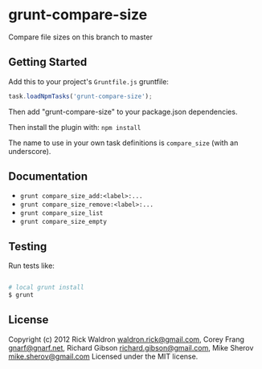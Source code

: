 # grunt-compare-size

Compare file sizes on this branch to master

## Getting Started

Add this to your project's `Gruntfile.js` gruntfile:
```javascript
task.loadNpmTasks('grunt-compare-size');
```

Then add "grunt-compare-size" to your package.json dependencies.

Then install the plugin with: `npm install`

The name to use in your own task definitions is `compare_size` (with an underscore).

## Documentation

 - `grunt compare_size_add:<label>:...`
 - `grunt compare_size_remove:<label>:...`
 - `grunt compare_size_list`
 - `grunt compare_size_empty`


## Testing

Run tests like:

``` bash

# local grunt install
$ grunt

```

## License
Copyright (c) 2012 Rick Waldron <waldron.rick@gmail.com>, Corey Frang <gnarf@gnarf.net>, Richard Gibson <richard.gibson@gmail.com>, Mike Sherov <mike.sherov@gmail.com>
Licensed under the MIT license.
